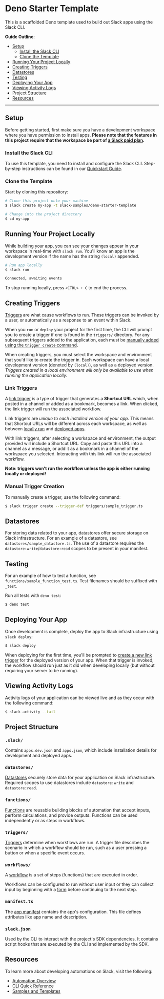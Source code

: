 # Deno Starter Template

This is a scaffolded Deno template used to build out Slack apps using the Slack CLI.

**Guide Outline**:

- [Setup](#setup)
  - [Install the Slack CLI](#install-the-slack-cli)
  - [Clone the Template](#clone-the-template)
- [Running Your Project Locally](#running-your-project-locally)
- [Creating Triggers](#creating-triggers)
- [Datastores](#datastores)
- [Testing](#testing)
- [Deploying Your App](#deploying-your-app)
- [Viewing Activity Logs](#viewing-activity-logs)
- [Project Structure](#project-structure)
- [Resources](#resources)

---

## Setup

Before getting started, first make sure you have a development workspace where you have permission to install apps.
**Please note that the features in this project require that the workspace be part of
[a Slack paid plan](https://slack.com/pricing).**

### Install the Slack CLI

To use this template, you need to install and configure the Slack CLI. Step-by-step instructions can be found in our
[Quickstart Guide](https://api.slack.com/automation/quickstart).

### Clone the Template

Start by cloning this repository:

```zsh
# Clone this project onto your machine
$ slack create my-app -t slack-samples/deno-starter-template

# Change into the project directory
$ cd my-app
```

## Running Your Project Locally

While building your app, you can see your changes appear in your workspace in real-time with `slack run`. You'll know an
app is the development version if the name has the string `(local)` appended.

```zsh
# Run app locally
$ slack run

Connected, awaiting events
```

To stop running locally, press `<CTRL> + C` to end the process.

## Creating Triggers

[Triggers](https://api.slack.com/automation/triggers) are what cause workflows to run. These triggers can be invoked by
a user, or automatically as a response to an event within Slack.

When you `run` or `deploy` your project for the first time, the CLI will prompt you to create a trigger if one is found
in the `triggers/` directory. For any subsequent triggers added to the application, each must be
[manually added using the `trigger create` command](#manual-trigger-creation).

When creating triggers, you must select the workspace and environment that you'd like to create the trigger in. Each
workspace can have a local development version (denoted by `(local)`), as well as a deployed version. _Triggers created
in a local environment will only be available to use when running the application locally._

### Link Triggers

A [link trigger](https://api.slack.com/automation/triggers/link) is a type of trigger that generates a **Shortcut URL**
which, when posted in a channel or added as a bookmark, becomes a link. When clicked, the link trigger will run the
associated workflow.

Link triggers are _unique to each installed version of your app_. This means that Shortcut URLs will be different across
each workspace, as well as between [locally run](#running-your-project-locally) and
[deployed apps](#deploying-your-app).

With link triggers, after selecting a workspace and environment, the output provided will include a Shortcut URL. Copy
and paste this URL into a channel as a message, or add it as a bookmark in a channel of the workspace you selected.
Interacting with this link will run the associated workflow.

**Note: triggers won't run the workflow unless the app is either running locally or deployed!**

### Manual Trigger Creation

To manually create a trigger, use the following command:

```zsh
$ slack trigger create --trigger-def triggers/sample_trigger.ts
```

## Datastores

For storing data related to your app, datastores offer secure storage on Slack infrastructure. For an example of a
datastore, see `datastores/sample_datastore.ts`. The use of a datastore requires the `datastore:write`/`datastore:read`
scopes to be present in your manifest.

## Testing

For an example of how to test a function, see `functions/sample_function_test.ts`. Test filenames should be suffixed
with `_test`.

Run all tests with `deno test`:

```zsh
$ deno test
```

## Deploying Your App

Once development is complete, deploy the app to Slack infrastructure using `slack deploy`:

```zsh
$ slack deploy
```

When deploying for the first time, you'll be prompted to [create a new link trigger](#creating-triggers) for the
deployed version of your app. When that trigger is invoked, the workflow should run just as it did when developing
locally (but without requiring your server to be running).

## Viewing Activity Logs

Activity logs of your application can be viewed live and as they occur with the following command:

```zsh
$ slack activity --tail
```

## Project Structure

### `.slack/`

Contains `apps.dev.json` and `apps.json`, which include installation details for development and deployed apps.

### `datastores/`

[Datastores](https://api.slack.com/automation/datastores) securely store data for your application on Slack
infrastructure. Required scopes to use datastores include `datastore:write` and `datastore:read`.

### `functions/`

[Functions](https://api.slack.com/automation/functions) are reusable building blocks of automation that accept inputs,
perform calculations, and provide outputs. Functions can be used independently or as steps in workflows.

### `triggers/`

[Triggers](https://api.slack.com/automation/triggers) determine when workflows are run. A trigger file describes the
scenario in which a workflow should be run, such as a user pressing a button or when a specific event occurs.

### `workflows/`

A [workflow](https://api.slack.com/automation/workflows) is a set of steps (functions) that are executed in order.

Workflows can be configured to run without user input or they can collect input by beginning with a
[form](https://api.slack.com/automation/forms) before continuing to the next step.

### `manifest.ts`

The [app manifest](https://api.slack.com/automation/manifest) contains the app's configuration. This file defines
attributes like app name and description.

### `slack.json`

Used by the CLI to interact with the project's SDK dependencies. It contains script hooks that are executed by the CLI
and implemented by the SDK.

## Resources

To learn more about developing automations on Slack, visit the following:

- [Automation Overview](https://api.slack.com/automation)
- [CLI Quick Reference](https://api.slack.com/automation/cli/quick-reference)
- [Samples and Templates](https://api.slack.com/automation/samples)
